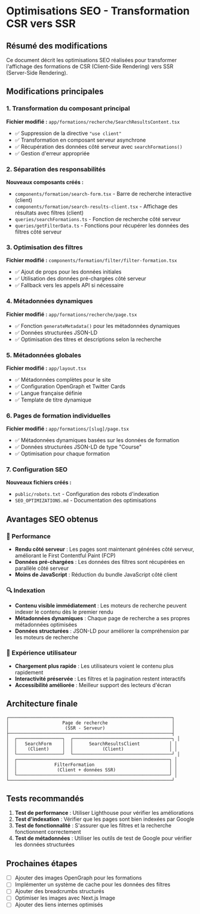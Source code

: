# Optimisations SEO - Transformation CSR vers SSR

## Résumé des modifications

Ce document décrit les optimisations SEO réalisées pour transformer l'affichage des formations de CSR (Client-Side Rendering) vers SSR (Server-Side Rendering).

## Modifications principales

### 1. Transformation du composant principal

**Fichier modifié :** `app/formations/recherche/SearchResultsContent.tsx`

- ✅ Suppression de la directive `"use client"`
- ✅ Transformation en composant serveur asynchrone
- ✅ Récupération des données côté serveur avec `searchFormations()`
- ✅ Gestion d'erreur appropriée

### 2. Séparation des responsabilités

**Nouveaux composants créés :**

- `components/formation/search-form.tsx` - Barre de recherche interactive (client)
- `components/formation/search-results-client.tsx` - Affichage des résultats avec filtres (client)
- `queries/searchFormations.ts` - Fonction de recherche côté serveur
- `queries/getFilterData.ts` - Fonctions pour récupérer les données des filtres côté serveur

### 3. Optimisation des filtres

**Fichier modifié :** `components/formation/filter/filter-formation.tsx`

- ✅ Ajout de props pour les données initiales
- ✅ Utilisation des données pré-chargées côté serveur
- ✅ Fallback vers les appels API si nécessaire

### 4. Métadonnées dynamiques

**Fichier modifié :** `app/formations/recherche/page.tsx`

- ✅ Fonction `generateMetadata()` pour les métadonnées dynamiques
- ✅ Données structurées JSON-LD
- ✅ Optimisation des titres et descriptions selon la recherche

### 5. Métadonnées globales

**Fichier modifié :** `app/layout.tsx`

- ✅ Métadonnées complètes pour le site
- ✅ Configuration OpenGraph et Twitter Cards
- ✅ Langue française définie
- ✅ Template de titre dynamique

### 6. Pages de formation individuelles

**Fichier modifié :** `app/formations/[slug]/page.tsx`

- ✅ Métadonnées dynamiques basées sur les données de formation
- ✅ Données structurées JSON-LD de type "Course"
- ✅ Optimisation pour chaque formation

### 7. Configuration SEO

**Nouveaux fichiers créés :**

- `public/robots.txt` - Configuration des robots d'indexation
- `SEO_OPTIMIZATIONS.md` - Documentation des optimisations

## Avantages SEO obtenus

### 🚀 Performance

- **Rendu côté serveur** : Les pages sont maintenant générées côté serveur, améliorant le First Contentful Paint (FCP)
- **Données pré-chargées** : Les données des filtres sont récupérées en parallèle côté serveur
- **Moins de JavaScript** : Réduction du bundle JavaScript côté client

### 🔍 Indexation

- **Contenu visible immédiatement** : Les moteurs de recherche peuvent indexer le contenu dès le premier rendu
- **Métadonnées dynamiques** : Chaque page de recherche a ses propres métadonnées optimisées
- **Données structurées** : JSON-LD pour améliorer la compréhension par les moteurs de recherche

### 📱 Expérience utilisateur

- **Chargement plus rapide** : Les utilisateurs voient le contenu plus rapidement
- **Interactivité préservée** : Les filtres et la pagination restent interactifs
- **Accessibilité améliorée** : Meilleur support des lecteurs d'écran

## Architecture finale

```
┌─────────────────────────────────────────────────────────────┐
│                    Page de recherche                        │
│                     (SSR - Serveur)                         │
├─────────────────────────────────────────────────────────────┤
│  ┌─────────────────┐  ┌─────────────────────────────────────┐ │
│  │   SearchForm    │  │      SearchResultsClient           │ │
│  │    (Client)     │  │           (Client)                 │ │
│  └─────────────────┘  └─────────────────────────────────────┘ │
│  ┌─────────────────────────────────────────────────────────┐ │
│  │              FilterFormation                            │ │
│  │               (Client + données SSR)                    │ │
│  └─────────────────────────────────────────────────────────┘ │
└─────────────────────────────────────────────────────────────┘
```

## Tests recommandés

1. **Test de performance** : Utiliser Lighthouse pour vérifier les améliorations
2. **Test d'indexation** : Vérifier que les pages sont bien indexées par Google
3. **Test de fonctionnalité** : S'assurer que les filtres et la recherche fonctionnent correctement
4. **Test de métadonnées** : Utiliser les outils de test de Google pour vérifier les données structurées

## Prochaines étapes

- [ ] Ajouter des images OpenGraph pour les formations
- [ ] Implémenter un système de cache pour les données des filtres
- [ ] Ajouter des breadcrumbs structurés
- [ ] Optimiser les images avec Next.js Image
- [ ] Ajouter des liens internes optimisés
